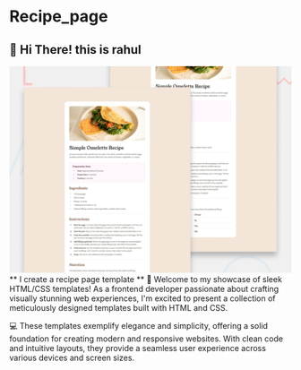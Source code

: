 # Recipe_page
## 👋 Hi There! this is rahul 
![recipe page](./assets/images/desktop-preview.jpg)
 ** I create a recipe page template **
🎨 Welcome to my showcase of sleek HTML/CSS templates! As a frontend developer passionate about crafting visually stunning web experiences, I'm excited to present a collection of meticulously designed templates built with HTML and CSS.

💻 These templates exemplify elegance and simplicity, offering a solid foundation for creating modern and responsive websites. With clean code and intuitive layouts, they provide a seamless user experience across various devices and screen sizes.
